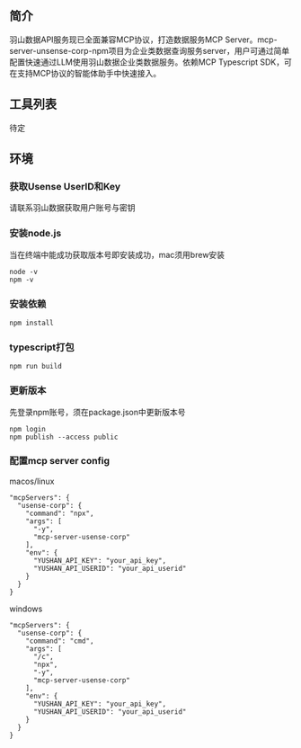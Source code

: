 ## 简介
羽山数据API服务现已全面兼容MCP协议，打造数据服务MCP Server。mcp-server-unsense-corp-npm项目为企业类数据查询服务server，用户可通过简单配置快速通过LLM使用羽山数据企业类数据服务。依赖MCP Typescript SDK，可在支持MCP协议的智能体助手中快速接入。

## 工具列表
待定

## 环境

### 获取Usense UserID和Key
请联系羽山数据获取用户账号与密钥

### 安装node.js
当在终端中能成功获取版本号即安装成功，mac须用brew安装
```
node -v
npm -v
```

### 安装依赖
```
npm install
```

### typescript打包
```
npm run build
```

### 更新版本
先登录npm账号，须在package.json中更新版本号
```
npm login
npm publish --access public
```

### 配置mcp server config
macos/linux
```
"mcpServers": {
  "usense-corp": {
    "command": "npx",
    "args": [
      "-y",
      "mcp-server-usense-corp"
    ],
    "env": {
      "YUSHAN_API_KEY": "your_api_key",
      "YUSHAN_API_USERID": "your_api_userid"
    }
  }
}
```
windows
```
"mcpServers": {
  "usense-corp": {
    "command": "cmd",
    "args": [
      "/c",
      "npx",
      "-y",
      "mcp-server-usense-corp"
    ],
    "env": {
      "YUSHAN_API_KEY": "your_api_key",
      "YUSHAN_API_USERID": "your_api_userid"
    }
  }
}
```
